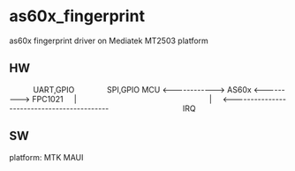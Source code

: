 # as60x_fingerprint
as60x fingerprint driver on Mediatek MT2503 platform

## HW
&nbsp;&nbsp;&nbsp;&nbsp;&nbsp;&nbsp;&nbsp;&nbsp;&nbsp;&nbsp; UART,GPIO &nbsp;&nbsp;&nbsp;&nbsp;&nbsp;&nbsp;&nbsp;&nbsp;&nbsp;&nbsp;&nbsp;&nbsp;&nbsp; SPI,GPIO
MCU <------------> AS60x <---------> FPC1021
&nbsp;&nbsp;&nbsp; |&nbsp;&nbsp;&nbsp;&nbsp;&nbsp;&nbsp;&nbsp;&nbsp;&nbsp;&nbsp;&nbsp;&nbsp;&nbsp;&nbsp;&nbsp;&nbsp;&nbsp;&nbsp;&nbsp;&nbsp;&nbsp;&nbsp;&nbsp;&nbsp;&nbsp;&nbsp;&nbsp;&nbsp;&nbsp;&nbsp;&nbsp;&nbsp;&nbsp;&nbsp;&nbsp;&nbsp;&nbsp;&nbsp;&nbsp;&nbsp;&nbsp;&nbsp;&nbsp;&nbsp;&nbsp;&nbsp;&nbsp;&nbsp;&nbsp;&nbsp;&nbsp;&nbsp;&nbsp;&nbsp;&nbsp;&nbsp;&nbsp;&nbsp;&nbsp;&nbsp; |
&nbsp;&nbsp;&nbsp; <-------------------------------------------
&nbsp;&nbsp;&nbsp;&nbsp;&nbsp;&nbsp;&nbsp;&nbsp;&nbsp;&nbsp;&nbsp;&nbsp;&nbsp;&nbsp;&nbsp;&nbsp;&nbsp;&nbsp;&nbsp;&nbsp;&nbsp;&nbsp;&nbsp;&nbsp;&nbsp;&nbsp;&nbsp;&nbsp;&nbsp;&nbsp;&nbsp;&nbsp; IRQ

## SW
platform: MTK MAUI
